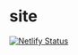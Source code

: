 # site

[![Netlify Status](https://api.netlify.com/api/v1/badges/04d9616c-b6a6-42a3-9c63-4ecdd6a3a1dd/deploy-status)](https://app.netlify.com/sites/cxss/deploys)